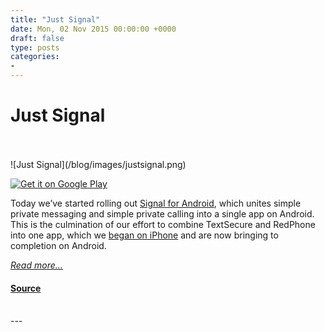 ```yaml
---
title: "Just Signal"
date: Mon, 02 Nov 2015 00:00:00 +0000
draft: false
type: posts
categories: 
- 
---
```

# Just Signal

<br/>

<br/>
![Just Signal](/blog/images/justsignal.png)

[![Get it on Google Play](https://play.google.com/intl/en_us/badges/images/generic/en-play-badge.png)](https://play.google.com/store/apps/details?id=org.thoughtcrime.securesms)

Today we’ve started rolling out [Signal for Android](https://play.google.com/store/apps/details?id=org.thoughtcrime.securesms), which unites simple private messaging and simple private calling into a single app on Android. This is the culmination of our effort to combine TextSecure and RedPhone into one app, which we [began on iPhone](/blog/the-new-signal/) and are now bringing to completion on Android.

[_Read more..._](https://signal.org/blog/just-signal/)

#### [Source](https://signal.org/blog/just-signal/)

<br/>
---
